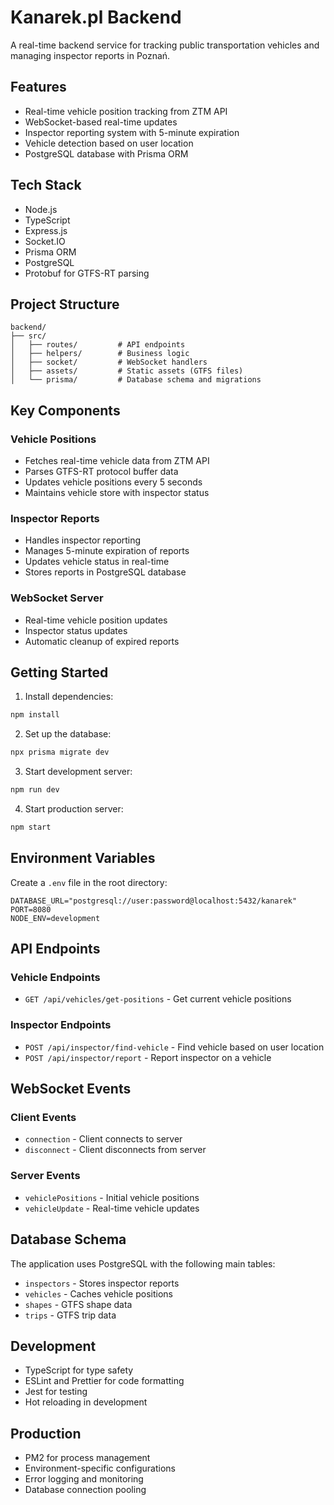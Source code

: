 # Kanarek.pl Backend

A real-time backend service for tracking public transportation vehicles and managing inspector reports in Poznań.

## Features

- Real-time vehicle position tracking from ZTM API
- WebSocket-based real-time updates
- Inspector reporting system with 5-minute expiration
- Vehicle detection based on user location
- PostgreSQL database with Prisma ORM

## Tech Stack

- Node.js
- TypeScript
- Express.js
- Socket.IO
- Prisma ORM
- PostgreSQL
- Protobuf for GTFS-RT parsing

## Project Structure

```
backend/
├── src/
│   ├── routes/         # API endpoints
│   ├── helpers/        # Business logic
│   ├── socket/         # WebSocket handlers
│   ├── assets/         # Static assets (GTFS files)
│   └── prisma/         # Database schema and migrations
```

## Key Components

### Vehicle Positions
- Fetches real-time vehicle data from ZTM API
- Parses GTFS-RT protocol buffer data
- Updates vehicle positions every 5 seconds
- Maintains vehicle store with inspector status

### Inspector Reports
- Handles inspector reporting
- Manages 5-minute expiration of reports
- Updates vehicle status in real-time
- Stores reports in PostgreSQL database

### WebSocket Server
- Real-time vehicle position updates
- Inspector status updates
- Automatic cleanup of expired reports

## Getting Started

1. Install dependencies:
```bash
npm install
```

2. Set up the database:
```bash
npx prisma migrate dev
```

3. Start development server:
```bash
npm run dev
```

4. Start production server:
```bash
npm start
```

## Environment Variables

Create a `.env` file in the root directory:

```env
DATABASE_URL="postgresql://user:password@localhost:5432/kanarek"
PORT=8080
NODE_ENV=development
```

## API Endpoints

### Vehicle Endpoints
- `GET /api/vehicles/get-positions` - Get current vehicle positions

### Inspector Endpoints
- `POST /api/inspector/find-vehicle` - Find vehicle based on user location
- `POST /api/inspector/report` - Report inspector on a vehicle

## WebSocket Events

### Client Events
- `connection` - Client connects to server
- `disconnect` - Client disconnects from server

### Server Events
- `vehiclePositions` - Initial vehicle positions
- `vehicleUpdate` - Real-time vehicle updates

## Database Schema

The application uses PostgreSQL with the following main tables:
- `inspectors` - Stores inspector reports
- `vehicles` - Caches vehicle positions
- `shapes` - GTFS shape data
- `trips` - GTFS trip data

## Development

- TypeScript for type safety
- ESLint and Prettier for code formatting
- Jest for testing
- Hot reloading in development

## Production

- PM2 for process management
- Environment-specific configurations
- Error logging and monitoring
- Database connection pooling 